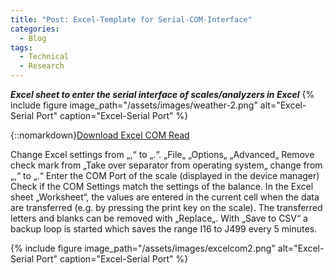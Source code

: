 ```yaml
---
title: "Post: Excel-Template for Serial-COM-Interface"
categories:
  - Blog
tags:
  - Technical
  - Research
---
```


***Excel sheet to enter the serial interface of scales/analyzers in Excel***
{% include figure image_path="/assets/images/weather-2.png" alt="Excel-Serial Port" caption="Excel-Serial Port" %}


{::nomarkdown}<a href="https://github.com/saftione/blog/raw/master/assets/excel_com_read_5.0.xlsm" class="btn" target="_blank">Download Excel COM Read</a>


Change Excel settings from „,“ to „.“.
„File„
„Options„
„Advanced„
Remove check mark from „Take over separator from operating system„
change from „,“ to „.“
Enter the COM Port of the scale (displayed in the device manager)
Check if the COM Settings match the settings of the balance.
In the Excel sheet „Worksheet“, the values are entered in the current cell when the data are transferred (e.g. by pressing the print key on the scale).
The transferred letters and blanks can be removed with „Replace„.
With „Save to CSV“ a backup loop is started which saves the range I16 to J499 every 5 minutes.


{% include figure image_path="/assets/images/excelcom2.png" alt="Excel-Serial Port" caption="Excel-Serial Port" %}

